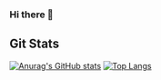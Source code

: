 ### Hi there 👋

## Git Stats

[![Anurag's GitHub stats](https://github-readme-stats.vercel.app/api?username=jipark7937&theme=merko)](https://github.com/anuraghazra/github-readme-stats)
[![Top Langs](https://github-readme-stats.vercel.app/api/top-langs/?username=jipark7937&theme=merko)](https://github.com/anuraghazra/github-readme-stats)

